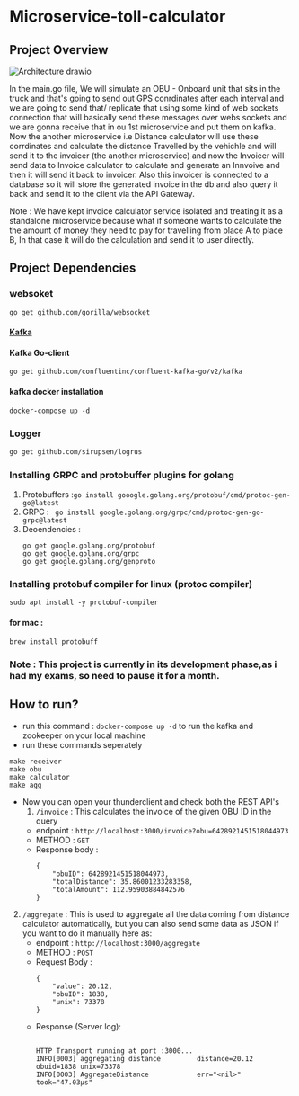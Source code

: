 # Microservice-toll-calculator

## Project Overview
![Architecture drawio](https://github.com/Adarsh-jaiss/Microservice-toll-calculator/assets/96974600/18fa76f9-5a29-4b81-a333-5f0c8ee360f7)


In the main.go file, We will simulate an OBU - Onboard unit that sits in the truck and that's going to send out GPS conrdinates after each interval and we are going to send that/ replicate that using some kind of web sockets connection that will basically send these messages over webs sockets and we are gonna receive that in ou 1st microservice and put them on kafka. Now the another microservice i.e Distance calculator will use these corrdinates and calculate the distance Travelled by the vehichle and will send it to the invoicer (the another microservice) and now the Invoicer will send data to Invoice calculator to calculate and generate an Innvoive and then it will send it back to invoicer. Also this invoicer is connected to a database so it will store the generated invoice in the db and also query it back and send it to the client via the API Gateway.

Note : We have kept invoice calculator service isolated and treating it as a standalone microservice because what if someone wants to calculate the the amount of money they need to pay for travelling from place A to place B, In that case it will do the calculation and send it to user directly.


## Project Dependencies
### websoket

```
go get github.com/gorilla/websocket
```

#### [Kafka](https://github.com/confluentinc/confluent-kafka-go)

#### Kafka Go-client
```
go get github.com/confluentinc/confluent-kafka-go/v2/kafka
```

#### kafka docker installation
```
docker-compose up -d
```
### Logger

```bash
go get github.com/sirupsen/logrus
```

### Installing GRPC and protobuffer plugins for golang
1. Protobuffers :`go install gooogle.golang.org/protobuf/cmd/protoc-gen-go@latest`
2. GRPC : ` go install google.golang.org/grpc/cmd/protoc-gen-go-grpc@latest`
3. Deoendencies : 
    ```
    go get google.golang.org/protobuf
    go get google.golang.org/grpc
    go get google.golang.org/genproto
    ```

### Installing protobuf compiler for linux (protoc compiler)
```
sudo apt install -y protobuf-compiler
```

#### for mac :
```
brew install protobuff
```



### Note : This project is currently in its development phase,as i had my exams, so need to pause it for a month.


## How to run?

- run this command : `docker-compose up -d` to run the kafka and zookeeper on your local machine
- run these commands seperately

```
make receiver
make obu
make calculator
make agg
```
- Now you can open your thunderclient and check both the REST API's
  1. `/invoice` : This calculates the invoice of the  given OBU ID in the query
  - endpoint : `http://localhost:3000/invoice?obu=6428921451518044973`
  - METHOD : `GET`
  - Response body : 
    ```
    {
        "obuID": 6428921451518044973,
        "totalDistance": 35.86001233283358,
        "totalAmount": 112.95903884842576
    }
    ```

 2. `/aggregate` : This is used to aggregate all the data coming from distance calculator automatically, but you can also send some data as JSON if you want to do it manually here as:
    - endpoint : `http://localhost:3000/aggregate`
    - METHOD : `POST`
    - Request Body : 
        ```
        {
            "value": 20.12,
            "obuID": 1838,
            "unix": 73378
        }
        ```
    - Response (Server log):
        ```
       
        HTTP Transport running at port :3000...
        INFO[0003] aggregating distance         distance=20.12 obuid=1838 unix=73378
        INFO[0003] AggregateDistance            err="<nil>" took="47.03µs"
        
        ```
